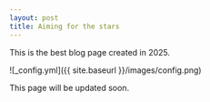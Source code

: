```yaml
---
layout: post
title: Aiming for the stars
---
```


This is the best blog page created in 2025.

![_config.yml]({{ site.baseurl }}/images/config.png)

This page will be updated soon.
